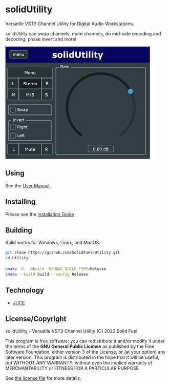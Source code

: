 # solidUtility

Versatile VST3 Channel Utility for Digital Audio Workstations.

solidUtility can swap channels, mute channels, do mid-side encoding and decoding, phase invert and more!

![Utility UI](docs/utility-ui.png)

## Using

See the [User Manual](docs/USER_MANUAL.md).

## Installing

Please see the [Installation Guide](docs/INSTALLATION_GUIDE.md)

## Building

Build works for Windows, Linux, and MacOS. 

```sh
git clone https://github.com/SolidFuel/Utility.git
cd Utility

cmake -S. -Bbuild -DCMAKE_BUILD_TYPE=Release
cmake --build build --config Release
```

## Technology

- [JUCE](https://juce.com/)

## License/Copyright

solidUtility - Versatile VST3 Channel Utility (C) 2023 Solid Fuel

This program is free software: you can redistribute it and/or modify it under
the terms of the **GNU General Public License** as published by the Free
Software Foundation, either version 3 of the License, or (at your option) any
later version. This program is distributed in the hope that it will be useful,
but WITHOUT ANY WARRANTY; without even the implied warranty of MERCHANTABILITY
or FITNESS FOR A PARTICULAR PURPOSE.

See [the license file](LICENSE) for more details.

